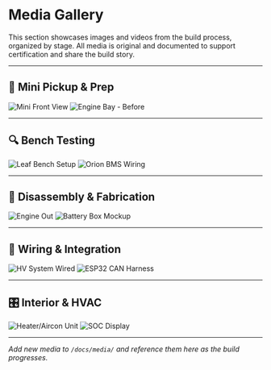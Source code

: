 # Media Gallery

This section showcases images and videos from the build process, organized by stage. All media is original and documented to support certification and share the build story.

---

## 🧼 Mini Pickup & Prep
![Mini Front View](../media/mini_front.jpg)
![Engine Bay - Before](../media/engine_before.jpg)

---

## 🔍 Bench Testing
![Leaf Bench Setup](../media/leaf_bench.jpg)
![Orion BMS Wiring](../media/orion_bms.jpg)

---

## 🔧 Disassembly & Fabrication
![Engine Out](../media/engine_out.jpg)
![Battery Box Mockup](../media/battery_mockup.jpg)

---

## 🔌 Wiring & Integration
![HV System Wired](../media/hv_wiring.jpg)
![ESP32 CAN Harness](../media/esp32_can.jpg)

---

## 🎛 Interior & HVAC
![Heater/Aircon Unit](../media/hvac_unit.jpg)
![SOC Display](../media/dash_soc.jpg)

---

*Add new media to `/docs/media/` and reference them here as the build progresses.*
